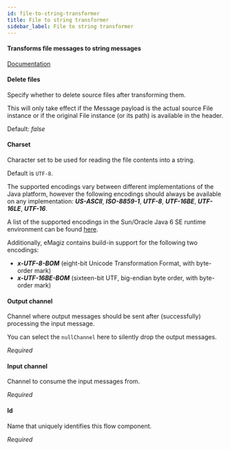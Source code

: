 ```yaml
---
id: file-to-string-transformer
title: File to string transformer
sidebar_label: File to string transformer
---
```

#### Transforms file messages to string messages
<a href="http://docs.spring.io/spring-integration/docs/2.1.x/reference/html/files.html#file-transforming" target="_blank">Documentation</a>


#### Delete files
Specify whether to delete source files after transforming them.

This will only take effect if the Message payload is the actual source File instance
 or if the original File instance (or its path) is available in the header.

Default: <i> false </i>

#### Charset
Character set to be used for reading the file contents into a string.

Default is <code>UTF-8</code>.

The supported encodings vary between different implementations of the Java platform, however the following encodings should always be available on any implementation: <b><i>US-ASCII</i></b>, <b><i>ISO-8859-1</i></b>, <b><i>UTF-8</i></b>, <b><i>UTF-16BE</i></b>, <b><i>UTF-16LE</i></b>, <b><i>UTF-16</i></b>.

A list of the supported encodings in the Sun/Oracle Java 6 SE runtime environment can be found <a href="http://docs.oracle.com/javase/6/docs/technotes/guides/intl/encoding.doc.html">here</a>.

Additionally, eMagiz contains build-in support for the following two encodings:
 - <b><i>x-UTF-8-BOM</i></b> (eight-bit Unicode Transformation Format, with byte-order mark)
 - <b><i>x-UTF-16BE-BOM</i></b> (sixteen-bit UTF, big-endian byte order, with byte-order mark)

#### Output channel
Channel where output messages should be sent after (successfully) processing the input message.

You can select the <code>nullChannel</code> here to silently drop the output messages.

<i>Required</i>

#### Input channel
Channel to consume the input messages from.

<i>Required</i>

#### Id
Name that uniquely identifies this flow component.

<i>Required</i>

